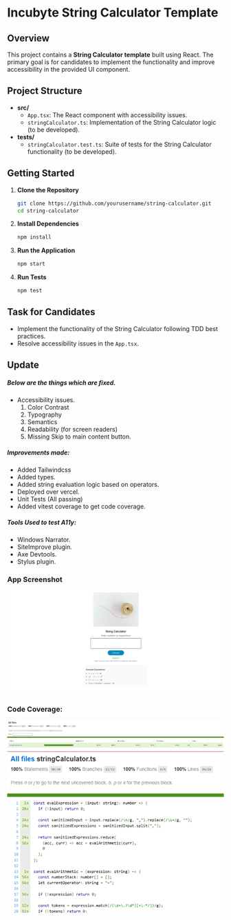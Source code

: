 # Incubyte String Calculator Template

## Overview

This project contains a **String Calculator template** built using React. The primary goal is for candidates to implement the functionality and improve accessibility in the provided UI component.

## Project Structure

- **src/**
  - `App.tsx`: The React component with accessibility issues.
  - `stringCalculator.ts`: Implementation of the String Calculator logic (to be developed).
- **tests/**
  - `stringCalculator.test.ts`: Suite of tests for the String Calculator functionality (to be developed).

## Getting Started

1. **Clone the Repository**

   ```bash
   git clone https://github.com/yourusername/string-calculator.git
   cd string-calculator
   ```

2. **Install Dependencies**

   ```bash
   npm install
   ```

3. **Run the Application**

   ```bash
   npm start
   ```

4. **Run Tests**

   ```bash
   npm test
   ```

## Task for Candidates

- Implement the functionality of the String Calculator following TDD best practices.
- Resolve accessibility issues in the `App.tsx`.

## Update

##### Below are the things which are fixed.

- Accessibility issues.
  1.  Color Contrast
  2.  Typography
  3.  Semantics
  4.  Readability (for screen readers)
  5.  Missing Skip to main content button.

##### Improvements made:

- Added Tailwindcss
- Added types.
- Added string evaluation logic based on operators.
- Deployed over vercel.
- Unit Tests (All passing)
- Added vitest coverage to get code coverage.

##### Tools Used to test A11y:

- Windows Narrator.
- SiteImprove plugin.
- Axe Devtools.
- Stylus plugin.

### App Screenshot

![App Screenshot](screenshots/Image1.png)

### Code Coverage:

![CC Screenshot1](screenshots/Image2.png)
![CC Screenshot2](screenshots/Image3.png)
